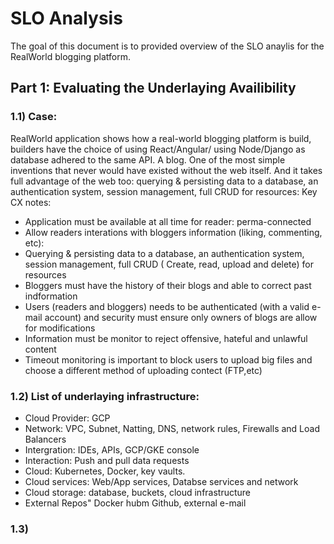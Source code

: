 # SLO Analysis
The goal of this document is to provided overview of the SLO anaylis for the RealWorld blogging platform.

## Part 1: Evaluating the Underlaying Availibility
### 1.1)  Case:
RealWorld application shows how a real-world blogging platform is build, builders have the choice of using React/Angular/ using Node/Django as database adhered to the same API. A blog. One of the most simple inventions that never would have existed without the web itself. And it takes full advantage of the web too: querying & persisting data to a database, an authentication system, session management, full CRUD for resources:
Key CX notes:
- Application must be available at all time for reader: perma-connected
- Allow readers interations with bloggers information (liking, commenting, etc):  
- Querying & persisting data to a database, an authentication system, session management, full CRUD ( Create, read, upload and delete) for resources
- Bloggers must have the history of their blogs and able to correct past indformation
- Users (readers and bloggers) needs to be authenticated (with a valid e-mail account) and security must ensure only owners of blogs are allow for modifications 
- Information must be monitor to reject offensive, hateful and unlawful content
- Timeout monitoring is important to block users to upload big files and choose a different method of uploading contect (FTP,etc)

### 1.2) List of underlaying infrastructure:
- Cloud Provider: GCP
- Network: VPC, Subnet, Natting, DNS, network rules, Firewalls and Load Balancers
- Intergration: IDEs, APIs, GCP/GKE console
- Interaction: Push and pull data requests
- Cloud: Kubernetes, Docker, key vaults.
- Cloud services: Web/App services, Databse services and network
- Cloud storage: database, buckets, cloud infrastructure
- External Repos" Docker hubm Github, external e-mail

### 1.3) 

